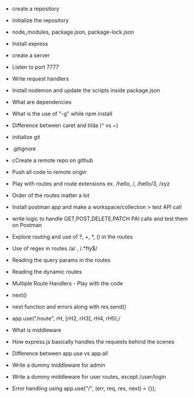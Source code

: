 - create a repository
- Initialize the repository
- node_modules, package.json, package-lock.json
- Install express
- create a server
- Listen to port 7777
- Write request handlers
- Install nodemon and update the scripts inside package.json
- What are dependencies
- What is the use of "-g" while npm install
- Difference between caret and tilda (^ vs ~)



- initialize git
- .gitignore
- cCreate a remote repo on github
- Push all code to remote origin



- Play with routes and route extensions ex. /hello, /, /hello/3, /xyz
- Order of the routes matter a lot


 
- Install postman app and make a workspace/collection > test API call
- write logic to handle GET,POST,DELETE,PATCH PAI calls and test them on Postman


- Explore routing and use of ?, +, *, () in the routes
- Use of regex in routes /a/ , /.*fly$/
- Reading the query params in the routes
- Reading the dynamic routes


- Multiple Route Handlers - Play with the code
- next()
- next function and errors along with res.send()
- app.use("/route", rH, [rH2, rH3], rH4, rH5);/


- What is middleware
- How express.js basically handles the requests behind the scenes 
- Difference between app.use vs app.all 
- Write a dummy middleware for admin
- Write a dummy middleware for user routes, except /user/login

- Error handling using app.use("/", (err, req, res, next) = {});